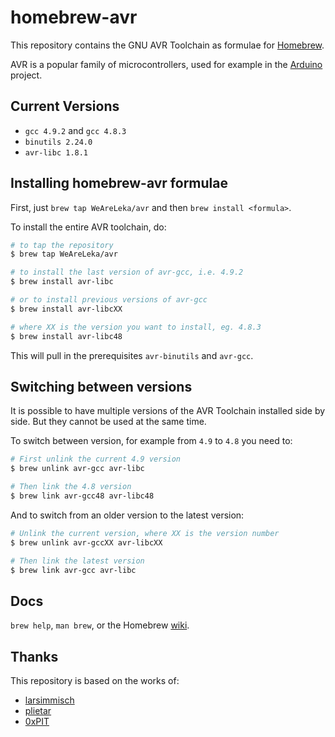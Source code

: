 homebrew-avr
============

This repository contains the GNU AVR Toolchain as formulae for
[Homebrew][].

AVR is a popular family of microcontrollers, used for example in the
[Arduino][] project.

Current Versions
----------------

- `gcc 4.9.2` and `gcc 4.8.3`
- `binutils 2.24.0`
- `avr-libc 1.8.1`

Installing homebrew-avr formulae
--------------------------------

First, just `brew tap WeAreLeka/avr` and then `brew install <formula>`.

To install the entire AVR toolchain, do:

```Bash
# to tap the repository
$ brew tap WeAreLeka/avr

# to install the last version of avr-gcc, i.e. 4.9.2
$ brew install avr-libc

# or to install previous versions of avr-gcc
$ brew install avr-libcXX

# where XX is the version you want to install, eg. 4.8.3
$ brew install avr-libc48
```

This will pull in the prerequisites `avr-binutils` and `avr-gcc`.

Switching between versions
--------------------------

It is possible to have multiple versions of the AVR Toolchain installed side by side. But they cannot be used at the same time.

To switch between version, for example from `4.9` to `4.8` you need to:

```Bash
# First unlink the current 4.9 version
$ brew unlink avr-gcc avr-libc

# Then link the 4.8 version
$ brew link avr-gcc48 avr-libc48
```

And to switch from an older version to the latest version:

```Bash
# Unlink the current version, where XX is the version number
$ brew unlink avr-gccXX avr-libcXX

# Then link the latest version
$ brew link avr-gcc avr-libc
```

Docs
----

`brew help`, `man brew`, or the Homebrew [wiki][].

Thanks
------

This repository is based on the works of:

- [larsimmisch](https://github.com/larsimmisch/homebrew-avr)
- [plietar](https://github.com/plietar/homebrew-avr/)
- [0xPIT](https://github.com/0xPIT/homebrew-avr)


[Homebrew]: https://github.com/mxcl/homebrew
[Arduino]: http://arduino.cc
[wiki]: http://wiki.github.com/mxcl/homebrew

